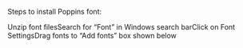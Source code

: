 Steps to install Poppins font:

Unzip font filesSearch for “Font” in Windows search barClick on Font SettingsDrag fonts to “Add fonts” box shown below